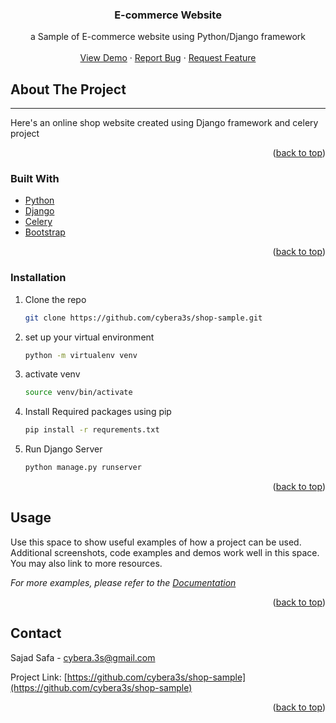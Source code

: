 
<h3 align="center">E-commerce Website</h3>

  <p align="center">
    a Sample of E-commerce website using Python/Django 
framework
    <br />
    <br />
    <a href="https://github.com/cybera3s/shop-sample">View Demo</a>
    ·
    <a href="https://github.com/cybera3s/shop-sample/issues">Report Bug</a>
    ·
    <a href="https://github.com/cybera3s/shop-sample/issues">Request Feature</a>
  </p>



<!-- ABOUT THE PROJECT -->
## About The Project

---

Here's an online shop website created using Django framework and celery project 

<p align="right">(<a href="#top">back to top</a>)</p>



### Built With

* [Python](https://python.org/)
* [Django](https://www.djangoproject.com/)
* [Celery](https://docs.celeryq.dev/)
* [Bootstrap](https://getbootstrap.com)

<p align="right">(<a href="#top">back to top</a>)</p>



### Installation

1. Clone the repo
   ```sh
   git clone https://github.com/cybera3s/shop-sample.git
   ```
2. set up your virtual environment
   ```sh
   python -m virtualenv venv
   ```
3. activate venv
   ```sh
   source venv/bin/activate
   ```
4. Install Required packages using pip
   ```sh
   pip install -r requrements.txt
   ```
5. Run Django Server
    ```sh
   python manage.py runserver
   ```
<p align="right">(<a href="#top">back to top</a>)</p>



<!-- USAGE EXAMPLES -->
## Usage

Use this space to show useful examples of how a project can be used. Additional screenshots, code examples and demos work well in this space. You may also link to more resources.

_For more examples, please refer to the [Documentation](https://example.com)_

<p align="right">(<a href="#top">back to top</a>)</p>



<!-- CONTACT -->
## Contact

Sajad Safa  - cybera.3s@gmail.com

Project Link: [https://github.com/cybera3s/shop-sample](https://github.com/cybera3s/shop-sample)



<p align="right">(<a href="#top">back to top</a>)</p>




